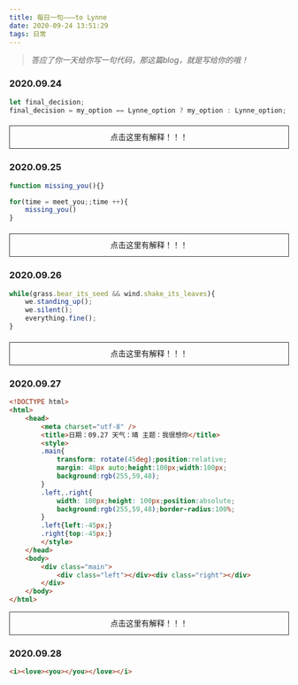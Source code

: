 ```yaml
---
title: 每日一句———to Lynne
date: 2020-09-24 13:51:29
tags: 日常
---
```


> *答应了你一天给你写一句代码，那这篇blog，就是写给你的哦！*


### 2020.09.24

```javascript
let final_decision;
final_decision = my_option == Lynne_option ? my_option : Lynne_option;
```
<div style="width:100%;line-height:40px;border: 1px solid #333;text-align:center;margin:20px auto;" onclick="this.innerHTML = '意见一致的时候听我的，意见不同的时候听老婆的！'">点击这里有解释！！！</div>

### 2020.09.25

```javascript
function missing_you(){}

for(time = meet_you;;time ++){
    missing_you()
}
```
<div style="width:100%;line-height:40px;border: 1px solid #333;text-align:center;margin:20px auto;" onclick="this.innerHTML = '自从遇见了你，就不停地想你。'">点击这里有解释！！！</div>

### 2020.09.26

```javascript
while(grass.bear_its_seed && wind.shake_its_leaves){
    we.standing_up();
    we.silent();
    everything.fine();
}
```
<div style="width:100%;line-height:40px;border: 1px solid #333;text-align:center;margin:20px auto;" onclick="this.innerHTML = '草在结它的种子<br/>风在摇它的叶子<br/>我们站着，不说话<br/>就十分美好<br/> —— 选自顾城《门前》'">点击这里有解释！！！</div>

### 2020.09.27
```html
<!DOCTYPE html>
<html>
    <head>
        <meta charset="utf-8" />
        <title>日期：09.27 天气：晴 主题：我很想你</title>
        <style>
        .main{
            transform: rotate(45deg);position:relative;
            margin: 40px auto;height:100px;width:100px;
            background:rgb(255,59,48);
        }
        .left,.right{
            width: 100px;height: 100px;position:absolute;
            background:rgb(255,59,48);border-radius:100%;
        }
        .left{left:-45px;}
        .right{top:-45px;}
        </style>
    </head>
    <body>
        <div class="main">
            <div class="left"></div><div class="right"></div>
        </div>
    </body>
</html>
```
<div style="width:100%;line-height:40px;border:1px solid #333;text-align:center;margin:10px auto;" onclick="this.innerHTML=`<p>画出来是这样的东西:</p><div class='main' style='margin:40px auto;width:100px;height:100px;background:rgb(255,59,48);transform:rotate(45deg);position:relative;'><div class='left' style='position:absolute;width:100px;height:100px;background:rgb(255,59,48);left:-45px;border-radius:100%;'></div><div class='right' style='position:absolute;width:100px;height:100px;background:rgb(255,59,48);top:-45px;border-radius:100%;'></div></div>`">点击这里有解释！！！</div> 

### 2020.09.28
```html
<i><love><you></you></love></i>
```